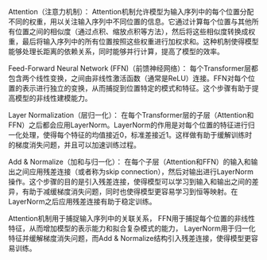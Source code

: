 

Attention（注意力机制）： Attention机制允许模型为输入序列中的每个位置分配不同的权重，用以关注输入序列中不同位置的信息。它通过计算每个位置与其他所有位置之间的相似度（通过点积、缩放点积等方法），然后将这些相似度转换成权重，最后将输入序列中的所有位置按照这些权重进行加权求和。这种机制使得模型能够处理长距离的依赖关系，同时能够并行计算，提高了模型的效率。

Feed-Forward Neural Network (FFN)（前馈神经网络）： 每个Transformer层都包含两个线性变换，之间由非线性激活函数（通常是ReLU）连接。FFN对每个位置的表示进行独立的变换，从而捕捉到位置特定的模式和特征。这个步骤有助于提高模型的非线性建模能力。

Layer Normalization（层归一化）： 在每个Transformer层的子层（Attention和FFN）之后都会应用LayerNorm。LayerNorm的作用是对每个位置的特征进行归一化处理，使得每个特征的均值接近0，标准差接近1。这样做有助于缓解训练时的梯度消失问题，并且可以加速训练过程。

Add & Normalize（加和与归一化）： 在每个子层（Attention和FFN）的输入和输出之间应用残差连接（或者称为skip connection），然后对输出进行LayerNorm操作。这个步骤的目的是引入残差连接，使得模型可以学习到输入和输出之间的差异，有助于减缓梯度消失问题，同时也使得模型更容易学习到恒等映射。在LayerNorm之后应用残差连接有助于稳定训练。


Attention机制用于捕捉输入序列中的关联关系，
FFN用于捕捉每个位置的非线性特征，从而增加模型的表示能力和拟合复杂模式的能力，
LayerNorm用于归一化特征并缓解梯度消失问题，而Add & Normalize结构引入残差连接，使得模型更容易训练。